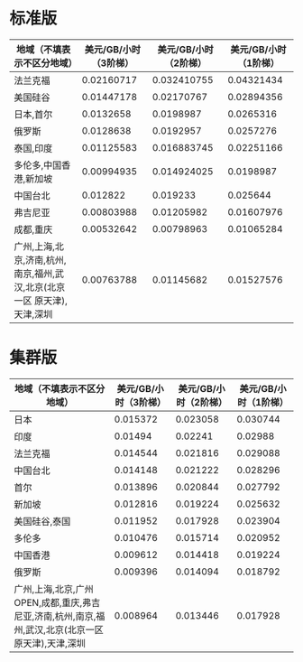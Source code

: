# 标准版

|地域（不填表示不区分地域）|美元/GB/小时（3阶梯）|美元/GB/小时（2阶梯）|美元/GB/小时（1阶梯）|
|---------|---------|---------|---------|
|法兰克福|0.02160717|0.032410755|0.04321434|
|美国硅谷|0.01447178|0.02170767|0.02894356|
|日本,首尔|0.0132658|0.0198987|0.0265316|
|俄罗斯|0.0128638|0.0192957|0.0257276|
|泰国,印度|0.01125583|0.016883745|0.02251166|
|多伦多,中国香港,新加坡|0.00994935|0.014924025|0.0198987|
|中国台北|0.012822|0.019233|0.025644|
|弗吉尼亚|0.00803988|0.01205982|0.01607976|
|成都,重庆|0.00532642|0.00798963|0.01065284|
|广州,上海,北京,济南,杭州,南京,福州,武汉,北京(北京一区 原天津),天津,深圳|0.00763788|0.01145682|0.01527576|

# 集群版
|地域（不填表示不区分地域）|美元/GB/小时（3阶梯）|美元/GB/小时（2阶梯）|美元/GB/小时（1阶梯）|
|---------|---------|---------|---------|
|日本|0.015372|0.023058|0.030744|
|印度|0.01494|0.02241|0.02988|
|法兰克福|0.014544|0.021816|0.029088|
|中国台北|0.014148|0.021222|0.028296|
|首尔|0.013896|0.020844|0.027792|
|新加坡|0.012816|0.019224|0.025632|
|美国硅谷,泰国|0.011952|0.017928|0.023904|
|多伦多|0.010476|0.015714|0.020952|
|中国香港|0.009612|0.014418|0.019224|
|俄罗斯|0.009396|0.014094|0.018792|
|广州,上海,北京,广州OPEN,成都,重庆,弗吉尼亚,济南,杭州,南京,福州,武汉,北京(北京一区 原天津),天津,深圳|0.008964|0.013446|0.017928|
